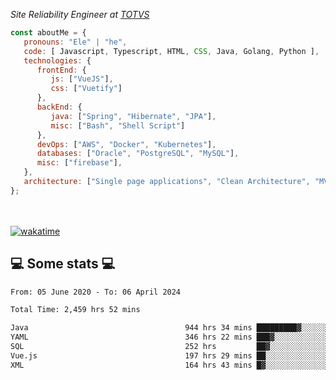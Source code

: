 <p><em>Site Reliability Engineer at <a href="https://www.totvs.com/">TOTVS</a></br>
</em></p>


```javascript
const aboutMe = {
   pronouns: "Ele" | "he",
   code: [ Javascript, Typescript, HTML, CSS, Java, Golang, Python ],
   technologies: {
      frontEnd: {
         js: ["VueJS"],
         css: ["Vuetify"]
      },
      backEnd: {
         java: ["Spring", "Hibernate", "JPA"],
         misc: ["Bash", "Shell Script"]
      },
      devOps: ["AWS", "Docker", "Kubernetes"],
      databases: ["Oracle", "PostgreSQL", "MySQL"],
      misc: ["firebase"],
   },
   architecture: ["Single page applications", "Clean Architecture", "MVC", "Microservices"],
};
```
</br></br>
[![wakatime](https://wakatime.com/badge/user/a3a8ed06-d304-4d6b-bc86-4adc418cdea7.svg)](https://wakatime.com/@a3a8ed06-d304-4d6b-bc86-4adc418cdea7)
<h2>💻 Some stats 💻</h2>

<!--START_SECTION:waka-->

```txt
From: 05 June 2020 - To: 06 April 2024

Total Time: 2,459 hrs 52 mins

Java                                   944 hrs 34 mins █████████▓░░░░░░░░░░░░░░░   38.40 %
YAML                                   346 hrs 22 mins ███▓░░░░░░░░░░░░░░░░░░░░░   14.08 %
SQL                                    252 hrs         ██▓░░░░░░░░░░░░░░░░░░░░░░   10.24 %
Vue.js                                 197 hrs 29 mins ██░░░░░░░░░░░░░░░░░░░░░░░   08.03 %
XML                                    164 hrs 43 mins █▓░░░░░░░░░░░░░░░░░░░░░░░   06.70 %
```

<!--END_SECTION:waka-->

